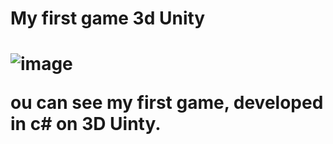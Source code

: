 <h1>My first game 3d Unity<h1>
 
![image](https://user-images.githubusercontent.com/90828091/180036730-37d68f2f-d8de-4fa1-b6ae-126fecc442a7.png)
  
  <p>ou can see my first game, developed in c# on 3D Uinty.<p>
